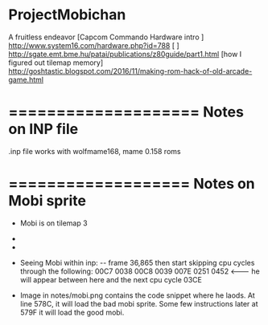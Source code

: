 # ProjectMobichan
A fruitless endeavor
[Capcom Commando Hardware intro  ] http://www.system16.com/hardware.php?id=788
[								 ] http://sgate.emt.bme.hu/patai/publications/z80guide/part1.html
[how I figured out tilemap memory] http://goshtastic.blogspot.com/2016/11/making-rom-hack-of-old-arcade-game.html

====================
Notes on INP file
====================

.inp file works with wolfmame168, mame 0.158 roms


===================
Notes on Mobi sprite
===================

* Mobi is on tilemap 3
*
*
* Seeing Mobi within inp:
  -- frame 36,865  then start skipping cpu cycles through the following:
     00C7
     0038
     00C8
     0039
     007E
     0251
     0452     <--- he will appear between here and the next cpu cycle
     03CE
     
* Image in notes/mobi.png contains the code snippet where he laods. At line 578C, it will load the bad mobi sprite. Some few instructions later at 579F it will load the good mobi.
